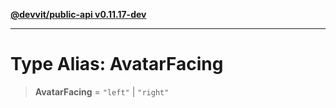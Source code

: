 [**@devvit/public-api v0.11.17-dev**](../../../../../../README.md)

---

# Type Alias: AvatarFacing

> **AvatarFacing** = `"left"` \| `"right"`
